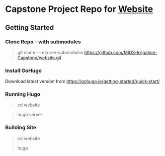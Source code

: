 # Capstone Project Repo for [Website](https://mids-irrigation-capstone.github.io/)

## Getting Started

### Clone Repo - with submodules

> git clone --recurse-submodules  https://github.com/MIDS-Irrigation-Capstone/website.git


### Install GoHugo

Download latest version from https://gohugo.io/getting-started/quick-start/

### Running Hugo

> cd website

> hugo server


### Building Site


> cd website

> hugo

